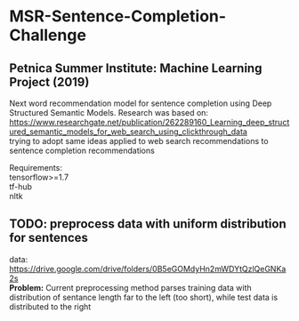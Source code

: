 # MSR-Sentence-Completion-Challenge
## Petnica Summer Institute: Machine Learning Project (2019)
Next word recommendation model for sentence completion using Deep Structured Semantic Models.
Research was based on:
https://www.researchgate.net/publication/262289160_Learning_deep_structured_semantic_models_for_web_search_using_clickthrough_data  
trying to adopt same ideas applied to web search recommendations to sentence completion recommendations

Requirements:  
tensorflow>=1.7  
tf-hub  
nltk

## TODO: preprocess data with uniform distribution for sentences
data: https://drive.google.com/drive/folders/0B5eGOMdyHn2mWDYtQzlQeGNKa2s  
**Problem:** Current preprocessing method parses training data with distribution of sentance length far to the left (too short), while test data is distributed to the right

